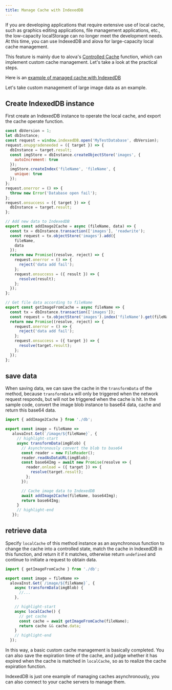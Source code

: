 ```yaml
---
title: Manage Cache with IndexedDB
---
```


If you are developing applications that require extensive use of local cache, such as graphics editing applications, file management applications, etc., the low-capacity localStorage can no longer meet the development needs. At this time, you can use IndexedDB and alova for large-capacity local cache management.

This feature is mainly due to alova's [Controlled Cache](/tutorial/cache/controlled-cache) function, which can implement custom cache management. Let's take a look at the practical steps.

Here is an [example of managed cache with IndexedDB](/tutorial/example/controlled-cache-by-indexeddb)

Let's take custom management of large image data as an example.

## Create IndexedDB instance

First create an IndexedDB instance to operate the local cache, and export the cache operate function.

```javascript title=db.js
const dbVersion = 1;
let dbInstance;
const request = window.indexedDB.open('MyTestDatabase', dbVersion);
request.onupgradeneeded = ({ target }) => {
  dbInstance = target.result;
  const imgStore = dbInstance.createObjectStore('images', {
    autoIncrement: true
  });
  imgStore.createIndex('fileName', 'fileName', {
    unique: true
  });
};
request.onerror = () => {
  throw new Error('Database open fail');
};
request.onsuccess = ({ target }) => {
  dbInstance = target.result;
};

// Add new data to IndexedDB
export const addImage2Cache = async (fileName, data) => {
  const tx = dbInstance.transaction(['images'], 'readwrite');
  const request = tx.objectStore('images').add({
    fileName,
    data
  });
  return new Promise((resolve, reject) => {
    request.onerror = () => {
      reject('data add fail');
    };
    request.onsuccess = ({ result }) => {
      resolve(result);
    };
  });
};

// Get file data according to fileName
export const getImageFromCache = async fileName => {
  const tx = dbInstance.transaction(['images']);
  const request = tx.objectStore('images').index('fileName').get(fileName);
  return new Promise((resolve, reject) => {
    request.onerror = () => {
      reject('data add fail');
    };
    request.onsuccess = ({ target }) => {
      resolve(target.result);
    };
  });
};
```

## save data

When saving data, we can save the cache in the `transformData` of the method, because `transformData` will only be triggered when the network request responds, but will not be triggered when the cache is hit. In the sample code, convert the image blob instance to base64 data, cache and return this base64 data.

```javascript-api.js
import { addImage2Cache } from './db';

export const image = fileName =>
   alovaInst.Get(`/image/${fileName}`, {
     // highlight-start
     async transformData(imgBlob) {
       // Asynchronously convert the blob to base64
       const reader = new FileReader();
       reader.readAsDataURL(imgBlob);
       const base64Img = await new Promise(resolve => {
         reader.onload = ({ target }) => {
           resolve(target.result);
         };
       });

       // Cache image data to IndexedDB
       await addImage2Cache(fileName, base64Img);
       return base64Img;
     }
     // highlight-end
   });
```

## retrieve data

Specify `localCache` of this method instance as an asynchronous function to change the cache into a controlled state, match the cache in IndexedDB in this function, and return it if it matches, otherwise return `undefined` and continue to initiate a request to obtain data.

```javascript title=api.js
import { getImageFromCache } from './db';

export const image = fileName =>
  alovaInst.Get(`/image/${fileName}`, {
    async transformData(imgBlob) {
      //...
    },

    // highlight-start
    async localCache() {
      // get cache
      const cache = await getImageFromCache(fileName);
      return cache && cache.data;
    }
    // highlight-end
  });
```

In this way, a basic custom cache management is basically completed. You can also save the expiration time of the cache, and judge whether it has expired when the cache is matched in `localCache`, so as to realize the cache expiration function.

IndexedDB is just one example of managing caches asynchronously, you can also connect to your cache servers to manage them.
